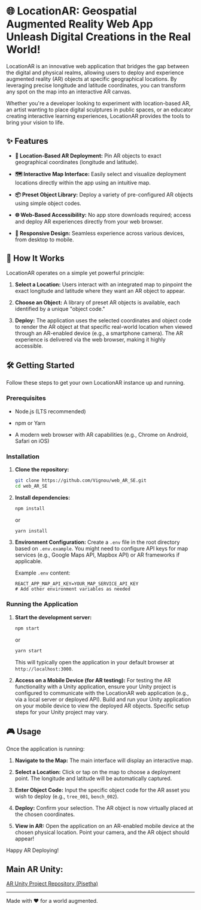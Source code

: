 # 🌐 LocationAR: Geospatial Augmented Reality Web App Unleash Digital Creations in the Real World!

LocationAR is an innovative web application that bridges the gap between the digital and physical realms, allowing users to deploy and experience augmented reality (AR) objects at specific geographical locations. By leveraging precise longitude and latitude coordinates, you can transform any spot on the map into an interactive AR canvas.

Whether you're a developer looking to experiment with location-based AR, an artist wanting to place digital sculptures in public spaces, or an educator creating interactive learning experiences, LocationAR provides the tools to bring your vision to life.

## ✨ Features

- **📍 Location-Based AR Deployment:** Pin AR objects to exact geographical coordinates (longitude and latitude).

- **🗺️ Interactive Map Interface:** Easily select and visualize deployment locations directly within the app using an intuitive map.

- **📦 Preset Object Library:** Deploy a variety of pre-configured AR objects using simple object codes.

- **🌐 Web-Based Accessibility:** No app store downloads required; access and deploy AR experiences directly from your web browser.

- **📱 Responsive Design:** Seamless experience across various devices, from desktop to mobile.

## 🚀 How It Works

LocationAR operates on a simple yet powerful principle:

1.  **Select a Location:** Users interact with an integrated map to pinpoint the exact longitude and latitude where they want an AR object to appear.

2.  **Choose an Object:** A library of preset AR objects is available, each identified by a unique "object code."

3.  **Deploy:** The application uses the selected coordinates and object code to render the AR object at that specific real-world location when viewed through an AR-enabled device (e.g., a smartphone camera). The AR experience is delivered via the web browser, making it highly accessible.

## 🛠️ Getting Started

Follow these steps to get your own LocationAR instance up and running.

### Prerequisites

- Node.js (LTS recommended)

- npm or Yarn

- A modern web browser with AR capabilities (e.g., Chrome on Android, Safari on iOS)

### Installation

1.  **Clone the repository:**

    ```bash
    git clone https://github.com/Vignou/web_AR_SE.git
    cd web_AR_SE
    ```

2.  **Install dependencies:**

    ```bash
    npm install
    ```

    or

    ```bash
    yarn install
    ```

3.  **Environment Configuration:** Create a `.env` file in the root directory based on `.env.example`. You might need to configure API keys for map services (e.g., Google Maps API, Mapbox API) or AR frameworks if applicable.

    Example `.env` content:

    ```
    REACT_APP_MAP_API_KEY=YOUR_MAP_SERVICE_API_KEY
    # Add other environment variables as needed
    ```

### Running the Application

1.  **Start the development server:**

    ```bash
    npm start
    ```

    or

    ```bash
    yarn start
    ```

    This will typically open the application in your default browser at `http://localhost:3000`.

2.  **Access on a Mobile Device (for AR testing):** For testing the AR functionality with a Unity application, ensure your Unity project is configured to communicate with the LocationAR web application (e.g., via a local server or deployed API). Build and run your Unity application on your mobile device to view the deployed AR objects. Specific setup steps for your Unity project may vary.

## 🎮 Usage

Once the application is running:

1.  **Navigate to the Map:** The main interface will display an interactive map.

2.  **Select a Location:** Click or tap on the map to choose a deployment point. The longitude and latitude will be automatically captured.

3.  **Enter Object Code:** Input the specific object code for the AR asset you wish to deploy (e.g., `tree_001`, `bench_002`).

4.  **Deploy:** Confirm your selection. The AR object is now virtually placed at the chosen coordinates.

5.  **View in AR:** Open the application on an AR-enabled mobile device at the chosen physical location. Point your camera, and the AR object should appear!

Happy AR Deploying!

## Main AR Unity:
[AR Unity Project Repository (Pisetha)](https://github.com/Pheng-AN/AR-ITE-RUPP)

---

Made with ❤️ for a world augmented.
